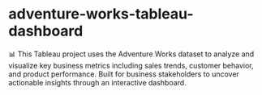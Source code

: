 # adventure-works-tableau-dashboard
📊 This Tableau project uses the Adventure Works dataset to analyze and visualize key business metrics including sales trends, customer behavior, and product performance. Built for business stakeholders to uncover actionable insights through an interactive dashboard.
